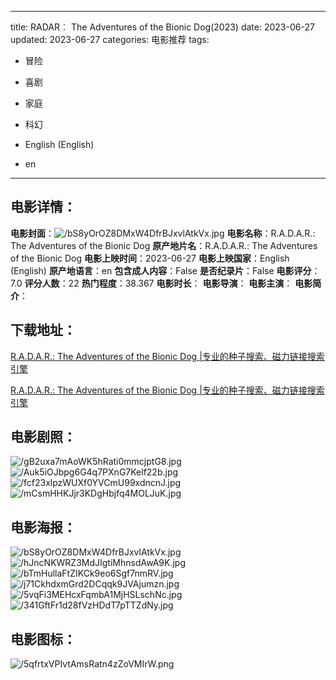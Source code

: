 
---
title: RADAR︰ The Adventures of the Bionic Dog(2023)
date: 2023-06-27
updated: 2023-06-27
categories: 电影推荐
tags:
- 冒险
- 喜剧
- 家庭
- 科幻

- English (English)
- en
---


> 

## **电影详情**：

**电影封面**：<img src="https://image.tmdb.org/t/p/w200/bS8yOrOZ8DMxW4DfrBJxvlAtkVx.jpg" alt="/bS8yOrOZ8DMxW4DfrBJxvlAtkVx.jpg" title="/bS8yOrOZ8DMxW4DfrBJxvlAtkVx.jpg">
**电影名称**：R.A.D.A.R.: The Adventures of the Bionic Dog
**原产地片名**：R.A.D.A.R.: The Adventures of the Bionic Dog
**电影上映时间**：2023-06-27
**电影上映国家**：English (English)
**原产地语言**：en
**包含成人内容**：False
**是否纪录片**：False
**电影评分**：7.0
**评分人数**：22
**热门程度**：38.367
**电影时长**：
**电影导演**：
**电影主演**：
**电影简介**：

## **下载地址**：
[R.A.D.A.R.: The Adventures of the Bionic Dog |专业的种子搜索、磁力链接搜索引擎](https://movie.amd794.com:2083/?search=R.A.D.A.R.%3A%20The%20Adventures%20of%20the%20Bionic%20Dog&ordering=&mode=match_phrase&page_size=10&page=1)

[R.A.D.A.R.: The Adventures of the Bionic Dog |专业的种子搜索、磁力链接搜索引擎](https://movie.amd794.com:2083/?search=R.A.D.A.R.%3A%20The%20Adventures%20of%20the%20Bionic%20Dog&ordering=&mode=match_phrase&page_size=10&page=1)
 

## **电影剧照**：
<img src="https://image.tmdb.org/t/p/original/gB2uxa7mAoWK5hRati0mmcjptG8.jpg" alt="/gB2uxa7mAoWK5hRati0mmcjptG8.jpg" title="/gB2uxa7mAoWK5hRati0mmcjptG8.jpg"><img src="https://image.tmdb.org/t/p/original/Auk5iOJbpg6G4q7PXnG7Kelf22b.jpg" alt="/Auk5iOJbpg6G4q7PXnG7Kelf22b.jpg" title="/Auk5iOJbpg6G4q7PXnG7Kelf22b.jpg"><img src="https://image.tmdb.org/t/p/original/fcf23xlpzWUXf0YVCmU99xdncnJ.jpg" alt="/fcf23xlpzWUXf0YVCmU99xdncnJ.jpg" title="/fcf23xlpzWUXf0YVCmU99xdncnJ.jpg"><img src="https://image.tmdb.org/t/p/original/mCsmHHKJjr3KDgHbjfq4MOLJuK.jpg" alt="/mCsmHHKJjr3KDgHbjfq4MOLJuK.jpg" title="/mCsmHHKJjr3KDgHbjfq4MOLJuK.jpg">

## **电影海报**：
<img src="https://image.tmdb.org/t/p/original/bS8yOrOZ8DMxW4DfrBJxvlAtkVx.jpg" alt="/bS8yOrOZ8DMxW4DfrBJxvlAtkVx.jpg" title="/bS8yOrOZ8DMxW4DfrBJxvlAtkVx.jpg"><img src="https://image.tmdb.org/t/p/original/hJncNKWRZ3MdJIgtiMhnsdAwA9K.jpg" alt="/hJncNKWRZ3MdJIgtiMhnsdAwA9K.jpg" title="/hJncNKWRZ3MdJIgtiMhnsdAwA9K.jpg"><img src="https://image.tmdb.org/t/p/original/bTmHullaFtZIKCk9eo6Sgf7nmRV.jpg" alt="/bTmHullaFtZIKCk9eo6Sgf7nmRV.jpg" title="/bTmHullaFtZIKCk9eo6Sgf7nmRV.jpg"><img src="https://image.tmdb.org/t/p/original/j71CkhdxmGrd2DCqqk9JVAjumzn.jpg" alt="/j71CkhdxmGrd2DCqqk9JVAjumzn.jpg" title="/j71CkhdxmGrd2DCqqk9JVAjumzn.jpg"><img src="https://image.tmdb.org/t/p/original/5vqFi3MEHcxFqmbA1MjHSLschNc.jpg" alt="/5vqFi3MEHcxFqmbA1MjHSLschNc.jpg" title="/5vqFi3MEHcxFqmbA1MjHSLschNc.jpg"><img src="https://image.tmdb.org/t/p/original/341GftFr1d28fVzHDdT7pTTZdNy.jpg" alt="/341GftFr1d28fVzHDdT7pTTZdNy.jpg" title="/341GftFr1d28fVzHDdT7pTTZdNy.jpg">

## **电影图标**：
<img src="https://image.tmdb.org/t/p/original/5qfrtxVPIvtAmsRatn4zZoVMIrW.png" alt="/5qfrtxVPIvtAmsRatn4zZoVMIrW.png" title="/5qfrtxVPIvtAmsRatn4zZoVMIrW.png">
